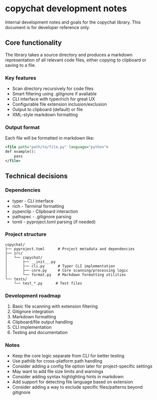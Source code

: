 # copychat development notes

Internal development notes and goals for the copychat library. This document is for developer reference only.

## Core functionality

The library takes a source directory and produces a markdown representation of all relevant code files, either copying to clipboard or saving to a file.

### Key features

- Scan directory recursively for code files
- Smart filtering using .gitignore if available
- CLI interface with typer/rich for great UX
- Configurable file extension inclusion/exclusion
- Output to clipboard (default) or file
- XML-style markdown formatting

### Output format

Each file will be formatted in markdown like:

```xml
<file path="path/to/file.py" language="python">
def example():
    pass
</file>
```

## Technical decisions

### Dependencies

- typer - CLI interface
- rich - Terminal formatting
- pyperclip - Clipboard interaction
- pathspec - .gitignore parsing
- tomli - pyproject.toml parsing (if needed)

### Project structure

```
copychat/
├── pyproject.toml      # Project metadata and dependencies
├── src/
│   └── copychat/    
│       ├── __init__.py
│       ├── cli.py      # Typer CLI implementation
│       ├── core.py     # Core scanning/processing logic
│       └── format.py   # Markdown formatting utilities
└── tests/
    └── test_*.py      # Test files
```

### Development roadmap

1. Basic file scanning with extension filtering
2. Gitignore integration
3. Markdown formatting
4. Clipboard/file output handling
5. CLI implementation
6. Testing and documentation

### Notes

- Keep the core logic separate from CLI for better testing
- Use pathlib for cross-platform path handling
- Consider adding a config file option later for project-specific settings
- May want to add file size limits and warnings
- Consider adding syntax highlighting hints in markdown
- Add support for detecting file language based on extension
- Consider adding a way to exclude specific files/patterns beyond gitignore
